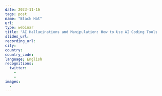 ```yaml
---
date: 2023-11-16
tags: post
name: "Black Hat"
url: 
type: webinar
title: "AI Hallucinations and Manipulation: How to Use AI Coding Tools Securely"
slides_url:
recording_url: 
city: 
country: 
country_code:
language: English
recognitions:
  twitter:
    - 
    - 
images:
  - 
---
```

